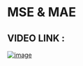 # MSE & MAE 

## VIDEO LINK :

[![image](https://user-images.githubusercontent.com/63282184/137673344-3009a640-0d5f-4a60-8e31-888ba1cf2ff0.png)](https://drive.google.com/file/d/1V8MDf7UPj8liPuqoEPofNJMRn_shLPuM/view?usp=sharing)
